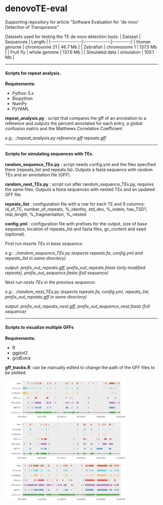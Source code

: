 # denovoTE-eval
Supporting repository for article "Software Evaluation for 'de novo' Detection of Transposons"

Datasets used for testing the TE de novo detection tools:
| Dataset        | Sequences     |  Length  |
|----------------|:-------------:|---------:|
| Human genome   | chromosome 21 | 46.7 Mb  |
| Zebrafish      | chromosome 1  | 137.5 Mb |
| Fruit fly      | whole genome  | 137.6 Mb |
| Simulated data | simulation    | 100.1 Mb |

---

#### Scripts for repeat analysis.
**Requirements:**
* Python 3.x
* Biopython
* NumPy
* PyYAML

**repeat_analysis.py** : script that compares the gff of an annotation to a reference and outputs the percent annotated for each entry, a global confusion matrix and the Matthews Correlation Coefficient

*e.g.: ./repeat_analysis.py reference.gff repeats.gff*

---

#### Scripts for simulating sequences with TEs.
**random_sequence_TEs.py** : script needs config.yml and the files specified there (repeats_list and repeats.fa). Outputs a fasta sequence with random TEs and an annotation file (GFF).

**random_nest_TEs.py** : script run after random_sequence_TEs.py, requires the same files. Outputs a fasta sequences with nested TEs and an updated GFF file. 

**repeats_list** : configuration file with a row for each TE and 9 columns: id_of_TE, number_of_repeats, %_identity, std_dev, %_indels, has_TSD?, real_length, %_fragmentation, %_nested 

**config.yml** : configuration file with prefixes for the output, size of base sequence, location of repeats_list and fasta files, gc_content and seed (optional).

*First run inserts TEs in base sequence:*

*e.g.: ./random_sequence_TEs.py (expects repeats.fa, config.yml and repeats_list in same directory)*

*output: prefix_out_repeats.gff, prefix_out_repeats.fasta (only modified repeats), prefix_out_sequence.fasta (full sequence)*

*Next run nests TEs in the previous sequence:*

*e.g.: ./random_nest_TEs.py (expects repeats.fa, config.yml, repeats_list, prefix_out_repeats.gff in same directory)*

*output: prefix_out_repeats_nest.gff, prefix_out_sequence_nest.fasta (full sequence)*

---

#### Scripts to visualize multiple GFFs
**Requirements:**
* R
* ggplot2
* gridExtra

**gff_tracks.R**: can be manually edited to change the path of the GFF files to be plotted.

<img src="https://raw.githubusercontent.com/IOB-Muenster/denovoTE-eval/main/gff_tracks.png" width="400" height="400" style="display:block"/>
